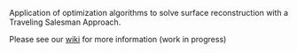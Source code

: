 Application of optimization algorithms to solve surface reconstruction with a Traveling Salesman Approach.

Please see our [wiki](http://code.google.com/p/atomicscalesimulationgroup2/wiki/ProjectWiki) for more information (work in progress)